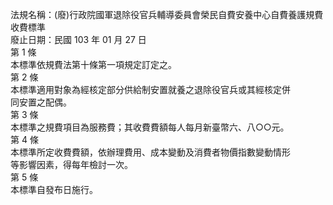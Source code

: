 法規名稱：(廢)行政院國軍退除役官兵輔導委員會榮民自費安養中心自費養護規費收費標準  
廢止日期：民國 103 年 01 月 27 日  
第 1 條  
本標準依規費法第十條第一項規定訂定之。  
第 2 條  
本標準適用對象為經核定部分供給制安置就養之退除役官兵或其經核定併  
同安置之配偶。  
第 3 條  
本標準之規費項目為服務費；其收費費額每人每月新臺幣六、八○○元。  
第 4 條  
本標準所定收費費額，依辦理費用、成本變動及消費者物價指數變動情形  
等影響因素，得每年檢討一次。  
第 5 條  
本標準自發布日施行。  


